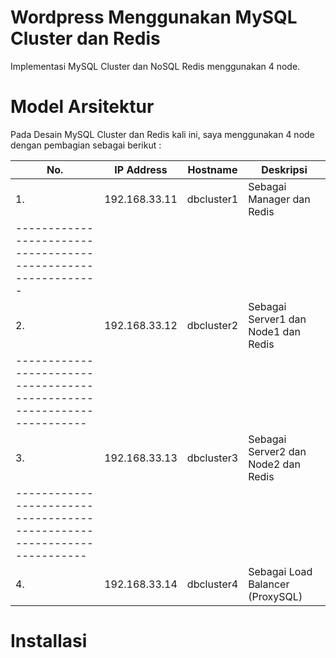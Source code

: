 # Wordpress Menggunakan MySQL Cluster dan Redis
  
  Implementasi MySQL Cluster dan NoSQL Redis menggunakan 4 node.
  
# Model Arsitektur
  
  Pada Desain MySQL Cluster dan Redis kali ini, saya menggunakan 4 node dengan pembagian sebagai berikut :
  
  | No. | IP Address | Hostname | Deskripsi |
  |-----|-------------|----------|-----------|
  | 1. | 192.168.33.11 | dbcluster1 | Sebagai Manager dan Redis |
  |-------------------------------------------------------------|
  | 2. | 192.168.33.12 | dbcluster2 | Sebagai Server1 dan Node1 dan Redis |
  |-----------------------------------------------------------------------|
  | 3. | 192.168.33.13 | dbcluster3 | Sebagai Server2 dan Node2 dan Redis |
  |-----------------------------------------------------------------------|
  | 4. | 192.168.33.14 | dbcluster4 | Sebagai Load Balancer (ProxySQL) |
  
# Installasi 
  
 
